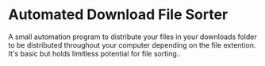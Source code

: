 # Automated Download File Sorter
 A small automation program to distribute your files in your downloads folder to be distributed throughout your computer depending on the file extention. It's basic but holds limitless potential for file sorting..
